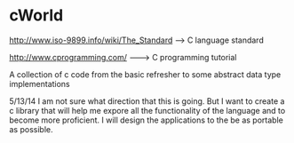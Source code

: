 cWorld
======

http://www.iso-9899.info/wiki/The_Standard  --> C language standard

http://www.cprogramming.com/ ---> C programming tutorial

A collection of c code from the basic refresher to some abstract data type implementations

5/13/14 I am not sure what direction that this is going. But I want to create a c library that will help me expore all
	the functionality of the language and to become more proficient. I will design the applications to the be as portable 
	as possible.

